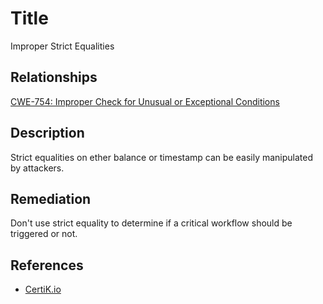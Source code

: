 # Title 
Improper Strict Equalities

## Relationships 
[CWE-754: Improper Check for Unusual or Exceptional Conditions](https://cwe.mitre.org/data/definitions/754.html)

## Description 
Strict equalities on ether balance or timestamp can be easily manipulated by attackers.

## Remediation
Don't use strict equality to determine if a critical workflow should be triggered or not.

## References 
* [CertiK.io](https://certik.io)

